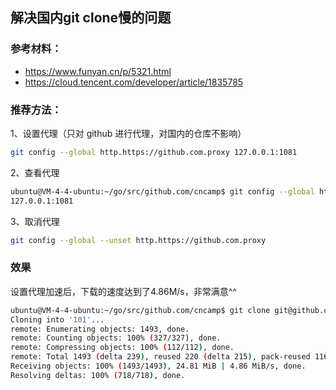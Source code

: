 ## 解决国内git clone慢的问题

### 参考材料：  
* https://www.funyan.cn/p/5321.html
* https://cloud.tencent.com/developer/article/1835785

### 推荐方法：
1、设置代理（只对 github 进行代理，对国内的仓库不影响）
```sh
git config --global http.https://github.com.proxy 127.0.0.1:1081
```

2、查看代理
```sh
ubuntu@VM-4-4-ubuntu:~/go/src/github.com/cncamp$ git config --global http.https://github.com.proxy
127.0.0.1:1081
```

3、取消代理
```sh
git config --global --unset http.https://github.com.proxy
```

### 效果
设置代理加速后，下载的速度达到了4.86M/s，非常满意^^
```sh
ubuntu@VM-4-4-ubuntu:~/go/src/github.com/cncamp$ git clone git@github.com:cncamp/101.git
Cloning into '101'...
remote: Enumerating objects: 1493, done.
remote: Counting objects: 100% (327/327), done.
remote: Compressing objects: 100% (112/112), done.
remote: Total 1493 (delta 239), reused 220 (delta 215), pack-reused 1166
Receiving objects: 100% (1493/1493), 24.81 MiB | 4.86 MiB/s, done.
Resolving deltas: 100% (718/718), done.
```